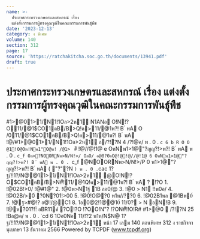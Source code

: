 ```yaml
---
name: >-
  ประกาศกระทรวงเกษตรและสหกรณ์ เรื่อง
  แต่งตั้งกรรมการผู้ทรงคุณวุฒิในคณะกรรมการพันธุ์พืช
date: '2023-12-13'
category: ง พิเศษ
volume: 140
section: 312
page: 17
source: 'https://ratchakitcha.soc.go.th/documents/13941.pdf'
draft: true
---
```


# ประกาศกระทรวงเกษตรและสหกรณ์ เรื่อง แต่งตั้งกรรมการผู้ทรงคุณวุฒิในคณะกรรมการพันธุ์พืช

#1>@01>1/N1!1Oล>2ห1์ N1ANอ O!N!?O11/@1$CO1คB/B>Q!ค>11/@1พ?! B ์ พA O /011/@1$CO1คB/B>Q!ค>11/@1พ?! B ์ พA !@/#1>@01>1/N1!1Oล>2ห1์ ล/?!?N 4 /?!@ค/ พ . 0 . `c 6 b R O O @1!O@Oห!Nค1"O@ห! /@1> ` #ี !@//@!1@ e OหNพ1>1@"?ญญ?!>พ?! B ์ พA พ . 0 . `c_f Oล>?NOORNพ>N/N!>/ OลO/ อ@0?0อO@!@!@//@!1@ 6 OหNพ1>1@"?ญญ?!>พ?! B ์ พA พ . 0 . `c_f @NOORNพ>N/N!>/P 0 พ1>1@"?ญญ?!>พ?! B ์ พA ( "?"?N ` ) พ . 0 . `cac 1?ฐ/!!1?/N@@11>1/N1!1Oล>2ห1์ @O!N!?O$CO1คB/B>N#็!11/@1Q!ค>11/@1พ?! B ์ พA ? !?O 1. !@02B!>0/ !@#1@" 2. !@0พ>N1ฐ์ 1B ลอ0/@ 3. !@0 > N1 !!พ0อ/ 4. !@02B/>0์ ?0N?01!>00 5. !@0!O@?0 พ1ห//??0 6. !@02B1พล @1Bพ0์ 7. !@ฐ>#@!? อ@!/@C1 8. 1อ0@2!1@@10์ 11/0? > N อN!B 9. !@ห?01?!!์ อBR11ค์ ?O!?O !?OO!N"? !?ON#็!!O!R# #1>@0  /?!?N 25 !Bล@ค/ พ . 0 . `cd 6 1Oอ0Nอ 11/!?2 พ1ห/N$N@ 1?ฐ/!!1?/N@@11>1/N1!1Oล>2ห1์ หน้า 17 เลม 140 ตอนพิเศษ 312 ง ราชกิจจานุเบกษา 13 ธันวาคม 2566 Powered by TCPDF (www.tcpdf.org)
